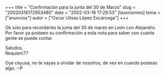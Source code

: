 +++
title = "Confirmación para la junta del 30 de Marzo"
slug = "20020316172953480"
date = "2002-03-16 17:29:53"
[taxonomies]
tema = ["anuncios"]
autor = ["Oscar Ulises López Escárcega"]
+++

Ok solo para recordarles la junta del 30 de marzo en León con
Alejandro.  
Por favor ya posteen su confirmación a esta nota para saber con cuanta
gente se puede contar.

Saludos,  
Requiem77

Oye ceyusa, no te vayas a olvidar de nosotros, de ves en cuando posteas
algo. :-P

